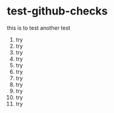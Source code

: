 # test-github-checks

this is to test
another test


1. try
1. try
1. try
1. try
1. try
1. try
1. try
1. try
1. try
1. try
1. try
